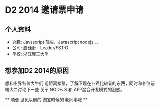 # D2 2014 邀请票申请

## 个人资料

- 兴趣: Javascript 前端，Javascript nodejs ...
- 公司: 蘑菇街 - Leader/FST-O
- 学校: 浙江理工大学

## 想参加D2 2014的原因

想和业界各位大牛们 近距离接触，了解下现在业界比较新的东西，同时和各位前端大牛讨论下一些 关于 NODEJS 和 APP混合开发模式的困惑。

** 顺便 见见以前的 淘宝时候的 老同事哦 **
